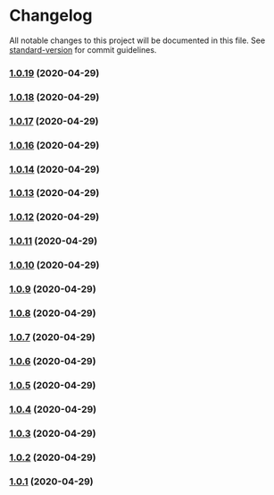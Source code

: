 # Changelog

All notable changes to this project will be documented in this file. See [standard-version](https://github.com/conventional-changelog/standard-version) for commit guidelines.

### [1.0.19](https://github.com/lemon-sour/renovate-config/compare/v1.0.18...v1.0.19) (2020-04-29)

### [1.0.18](https://github.com/lemon-sour/renovate-config/compare/v1.0.17...v1.0.18) (2020-04-29)

### [1.0.17](https://github.com/lemon-sour/renovate-config/compare/v1.0.16...v1.0.17) (2020-04-29)

### [1.0.16](https://github.com/lemon-sour/renovate-config/compare/v1.0.15...v1.0.16) (2020-04-29)

### [1.0.14](https://github.com/lemon-sour/renovate-config/compare/v1.0.13...v1.0.14) (2020-04-29)

### [1.0.13](https://github.com/lemon-sour/renovate-config/compare/v1.0.12...v1.0.13) (2020-04-29)

### [1.0.12](https://github.com/lemon-sour/renovate-config/compare/v1.0.11...v1.0.12) (2020-04-29)

### [1.0.11](https://github.com/lemon-sour/renovate-config/compare/v1.0.10...v1.0.11) (2020-04-29)

### [1.0.10](https://github.com/lemon-sour/renovate-config/compare/v1.0.9...v1.0.10) (2020-04-29)

### [1.0.9](https://github.com/lemon-sour/renovate-config/compare/v1.0.8...v1.0.9) (2020-04-29)

### [1.0.8](https://github.com/lemon-sour/renovate-config/compare/v1.0.7...v1.0.8) (2020-04-29)

### [1.0.7](https://github.com/lemon-sour/renovate-config/compare/v1.0.6...v1.0.7) (2020-04-29)

### [1.0.6](https://github.com/lemon-sour/renovate-config/compare/v1.0.5...v1.0.6) (2020-04-29)

### [1.0.5](https://github.com/lemon-sour/renovate-config/compare/v1.0.4...v1.0.5) (2020-04-29)

### [1.0.4](https://github.com/lemon-sour/renovate-config/compare/v1.0.3...v1.0.4) (2020-04-29)

### [1.0.3](https://github.com/lemon-sour/renovate-config/compare/v1.0.2...v1.0.3) (2020-04-29)

### [1.0.2](https://github.com/lemon-sour/renovate-config/compare/v1.0.1...v1.0.2) (2020-04-29)

### [1.0.1](https://github.com/lemon-sour/renovate-config/compare/v1.0.0...v1.0.1) (2020-04-29)
